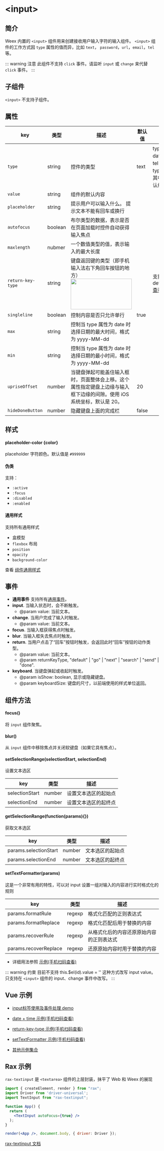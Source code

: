# &lt;input&gt;

## 简介

Weex 内置的 `<input>` 组件用来创建接收用户输入字符的输入组件。 `<input>` 组件的工作方式因 `type` 属性的值而异，比如 `text`， `password`，`url`，`email`，`tel` 等。

::: warning 注意
此组件不支持 `click` 事件。请监听 `input` 或 `change` 来代替 `click` 事件。
:::

## 子组件

`<input>` 不支持子组件。

## 属性

<style>
table td:first-child {
  white-space: nowrap;
}
.badge {
  margin-top: 10px;
}
</style>

| key                                                                         | 类型    | 描述                                                                                                              | 默认值 | 备注                                                                                                                                                                                                                                       |
| --------------------------------------------------------------------------- | ------- | ----------------------------------------------------------------------------------------------------------------- | ------ | ------------------------------------------------------------------------------------------------------------------------------------------------------------------------------------------------------------------------------------------ |
| `type`                                                                      | string  | 控件的类型                                                                                                        | text   | type 值可以是 text，date，datetime，email， password，tel，time，url，number 。每个 type 值都符合 W3C 标准。<br /> 其中，date 和 time 会使用系统默认组件（Android + IOS）[查看示例](http://dotwe.org/vue/23ec083078356ef0e31618164e5a184b) |
| `value`                                                                     | string  | 组件的默认内容                                                                                                    |        |                                                                                                                                                                                                                                            |
| `placeholder`                                                               | string  | 提示用户可以输入什么。 提示文本不能有回车或换行                                                                   |        |                                                                                                                                                                                                                                            |
| `autofocus`                                                                 | boolean | 布尔类型的数据，表示是否在页面加载时控件自动获得输入焦点                                                          |        |                                                                                                                                                                                                                                            |
| `maxlength` | nubmer  | 一个数值类型的值，表示输入的最大长度                                                                              |        |                                                                                                                                                                                                                                            |
| `return-key-type` | string  | 键盘返回键的类型（即手机输入法右下角回车按钮的地方）<br /><img src="https://img.alicdn.com/tfs/TB1GSs7n9zqK1RjSZFLXXcn2XXa-311-156.png" height="100px" width="200px" /> |        | 支持 defalut;go;next;search;send,done <br /> [查看示例](http://dotwe.org/vue/703c94a1db921df110a11ce33b42c0d7)                                                                                                                             |  |
| `singleline` | boolean | 控制内容是否只允许单行                                                                                            | true   |                                                                                                                                                                                                                                            |
| `max`                                                                       | string  | 控制当 type 属性为 date 时选择日期的最大时间，格式为 yyyy-MM-dd                                                   |        |                                                                                                                                                                                                                                            |
| `min`                                                                       | string  | 控制当 type 属性为 date 时选择日期的最小时间，格式为 yyyy-MM-dd                                                   |        |                                                                                                                                                                                                                                            |
| `upriseOffset` <Badge text="v0.21+ & iOS" type="warn" vertical="middle"/> | number  | 当键盘弹起可能盖住输入框时，页面整体会上移。这个属性指定键盘上边缘与输入框下边缘的间隙。使用 iOS 系统坐标，默认是 20。 |    20    |                                                                                                                                                                                                                                            |
| `hideDoneButton` <Badge text="iOS" type="warn" vertical="middle"/> | number  | 隐藏键盘上面的完成栏 |    false    |                                                                                                                                                                                                                                            |

## 样式

#### placeholder-color {color}

placeholder 字符颜色。默认值是 `#999999`

#### 伪类

支持：

- `:active`
- `:focus`
- `:disabled`
- `:enabled`

#### 通用样式

支持所有通用样式

- 盒模型
- `flexbox` 布局
- `position`
- `opacity`
- `background-color`

查看 [组件通用样式](/zh/docs/styles/common-styles.html)

## 事件

* **通用事件** 支持所有[通用事件](/zh/docs/events/common-events.html)。
* **input**. 当输入状态时，会不断触发。
  * @param value: 当前文本。
* **change**. 当用户完成了输入时触发。
  * @param value: 当前文本。
* **focus**. 当输入框获得焦点时触发。
* **blur**. 当输入框失去焦点时触发。
* **return**. 当用户点击了“回车”按钮时触发，会返回此时“回车”按钮的动作类型。
  * @param value: 当前文本。
  * @param returnKeyType, "default" | "go" | "next" | "search" | "send" | "done".
* **keyboard**. 当键盘弹起或收起时触发。
  * @param isShow: boolean, 显示或隐藏键盘。
  * @param keyboardSize: 键盘的尺寸，以前端使用的样式单位返回。

## 组件方法

#### focus() <Badge text="0.8+" type="warning" />

将 `input` 组件聚焦。

#### blur() <Badge text="0.9+" type="warning" />

从 `input` 组件中移除焦点并关闭软键盘（如果它具有焦点）。

#### setSelectionRange(selectionStart, selectionEnd) <Badge text="0.11+" type="warning" /><Badge text="only support android & ios" type="warning" />

设置文本选区

| key            | 类型   | 描述                 |
| -------------- | ------ | -------------------- |
| selectionStart | number | 设置文本选区的起始点 |
| selectionEnd   | number | 设置文本选区的起终点 |

#### getSelectionRange(function(params){}) <Badge text="0.11+" type="warning" /><Badge text="only support android & ios" type="warning" />

获取文本选区

| key                   | 类型   | 描述             |
| --------------------- | ------ | ---------------- |
| params.selectionStart | number | 文本选区的起始点 |
| params.selectionEnd   | number | 文本选区的起终点 |

#### setTextFormatter(params) <Badge text="0.18+" type="warning" /><Badge text="only support android & ios" type="warning" />

这是一个非常有用的特性，可以对 input 设置一组对输入的内容进行实时格式化的规则

| key                   | 类型   | 描述                                     |
| --------------------- | ------ | ---------------------------------------- |
| params.formatRule     | regexp | 格式化匹配的正则表达式                   |
| params.formatReplace  | regexp | 格式化匹配后用于替换的内容               |
| params.recoverRule    | regexp | 从格式化后的内容还原原始内容的正则表达式 |
| params.recoverReplace | regexp | 还原原始内容时用于替换的内容             |

- 详细用法参照 [示例(手机扫码查看)](http://dotwe.org/vue/bea3cb0cad697829d8d343552a2b7b77)

::: warning 约束
目前不支持 this.$el(id).value = '' 这种方式改写 input value。只支持在 `<input>` 组件的 input、change 事件中改写。
:::

## Vue 示例

- [input标签使用及事件处理 demo](http://dotwe.org/vue/c2c9a853e5184d8ade57d1d93432f31f)

- [date + time 示例(手机扫码查看)](http://dotwe.org/vue/23ec083078356ef0e31618164e5a184b)

* [return-key-type 示例(手机扫码查看)](http://dotwe.org/vue/703c94a1db921df110a11ce33b42c0d7)

* [setTextFormatter 示例(手机扫码查看)](http://dotwe.org/vue/bea3cb0cad697829d8d343552a2b7b77)

* [其他示例集合](http://dotwe.org/vue/aec5342b15d3c01b3b427384a71b0874)
  <IPhoneImg imgSrc="https://img.alicdn.com/tfs/TB10jc9nVzqK1RjSZFvXXcB7VXa-297-479.png" />

## Rax 示例

`rax-textinput` 是 `<textarea>` 组件的上层封装，抹平了 Web 和 Weex 的展现

```jsx
import { createElement, render } from "rax";
import Driver from 'driver-universal';
import TextInput from "rax-textinput";

function App() {
  return (
    <TextInput autoFocus={true} />
  );
}

render(<App />, document.body, { driver: Driver });
```

[rax-textinput 文档](https://rax.js.org/docs/components/textinput)

